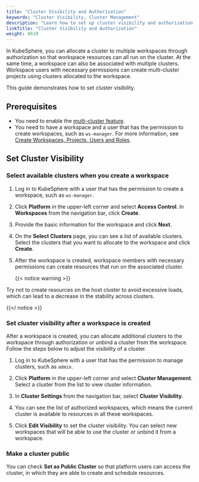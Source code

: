 ```yaml
---
title: "Cluster Visibility and Authorization"
keywords: "Cluster Visibility, Cluster Management"
description: "Learn how to set up cluster visibility and authorization."
linkTitle: "Cluster Visibility and Authorization"
weight: 8610
---
```


In KubeSphere, you can allocate a cluster to multiple workspaces through authorization so that workspace resources can all run on the cluster. At the same time, a workspace can also be associated with multiple clusters. Workspace users with necessary permissions can create multi-cluster projects using clusters allocated to the workspace.

This guide demonstrates how to set cluster visibility.

## Prerequisites
* You need to enable the [multi-cluster feature](../../../multicluster-management/).
* You need to have a workspace and a user that has the permission to create workspaces, such as `ws-manager`. For more information, see [Create Workspaces, Projects, Users and Roles](../../../quick-start/create-workspace-and-project/).

## Set Cluster Visibility

### Select available clusters when you create a workspace

1. Log in to KubeSphere with a user that has the permission to create a workspace, such as `ws-manager`.

2. Click **Platform** in the upper-left corner and select **Access Control**. In **Workspaces** from the navigation bar, click **Create**.

3. Provide the basic information for the workspace and click **Next**.

4. On the **Select Clusters** page, you can see a list of available clusters. Select the clusters that you want to allocate to the workspace and click **Create**.

5. After the workspace is created, workspace members with necessary permissions can create resources that run on the associated cluster.

   {{< notice warning >}}

Try not to create resources on the host cluster to avoid excessive loads, which can lead to a decrease in the stability across clusters.

{{</ notice >}} 

### Set cluster visibility after a workspace is created

After a workspace is created, you can allocate additional clusters to the workspace through authorization or unbind a cluster from the workspace. Follow the steps below to adjust the visibility of a cluster.

1. Log in to KubeSphere with a user that has the permission to manage clusters, such as `admin`.

2. Click **Platform** in the upper-left corner and select **Cluster Management**. Select a cluster from the list to view cluster information.

3. In **Cluster Settings** from the navigation bar, select **Cluster Visibility**.

4. You can see the list of authorized workspaces, which means the current cluster is available to resources in all these workspaces.

5. Click **Edit Visibility** to set the cluster visibility. You can select new workspaces that will be able to use the cluster or unbind it from a workspace.

### Make a cluster public

You can check **Set as Public Cluster** so that platform users can access the cluster, in which they are able to create and schedule resources.
